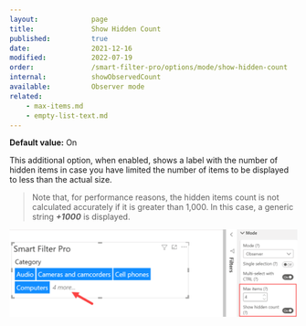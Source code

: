 ```yaml
---
layout:             page
title:              Show Hidden Count
published:          true
date:               2021-12-16
modified:           2022-07-19
order:              /smart-filter-pro/options/mode/show-hidden-count
internal:           showObservedCount
available:          Observer mode
related:
    - max-items.md
    - empty-list-text.md
---
```


**Default value:** On

This additional option, when enabled, shows a label with the number of hidden items in case you have limited the number of items to be displayed to less than the actual size.

> Note that, for performance reasons, the hidden items count is not calculated accurately if it is greater than 1,000. In this case, a generic string ***+1000*** is displayed.

<img src="images/observer-show-hidden-count.png" width="700">